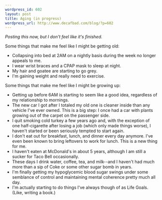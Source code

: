 ```yaml
--- 
wordpress_id: 602
layout: post
title: Aging (in progress)
wordpress_url: http://www.decafbad.com/blog/?p=602
---
```

*Posting this now, but I don't feel like it's finished.*

Some things that make me feel like I might be getting old:

* Collapsing into bed at 2AM on a nightly basis during the week no longer appeals to me.
* I wear wrist braces and a CPAP mask to sleep at night.
* My hair and goatee are starting to go grey.
* I'm gaining weight and really need to exercise.

Some things that make me feel like I might be growing up:

* Getting up before 6AM is starting to seem like a good idea, regardless of my relationship to mornings.  
* The new car I got after I totaled my old one is cleaner inside than any vehicle I've ever owned.  This is a big step: I once had a car with plants growing out of the carpet on the passenger side.
* I quit smoking cold turkey a few years ago and, with the exception of one half-cigarette after losing a job (which only made things worse), I haven't started or been seriously tempted to start again.
* I don't eat out for breakfast, lunch, and dinner every day anymore.  I've even been known to bring leftovers to work for lunch.  This is a new thing for me.
* I haven't eaten at McDonald's in about 5 years, although I am still a sucker for Taco Bell occasionally.
* These days I drink water, coffee, tea, and milk--and I haven't had much more than a sip of Coke or some other sugar bomb in years.
* I'm finally getting my hypoglycemic blood sugar swings under some semblance of control and maintaining mental coherence pretty much all day.
* I'm actually starting to do things I've always though of as Life Goals.  (Like, writing a book.)
